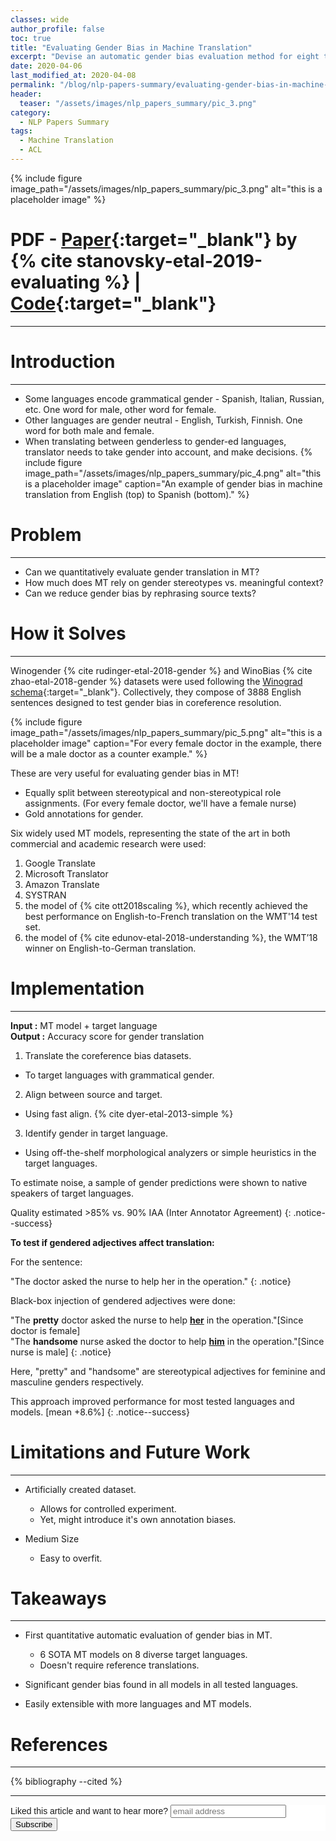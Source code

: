 ```yaml
---
classes: wide
author_profile: false
toc: true  
title: "Evaluating Gender Bias in Machine Translation"
excerpt: "Devise an automatic gender bias evaluation method for eight target languages with grammatical gender, based on morphological analysis."
date: 2020-04-06
last_modified_at: 2020-04-08
permalink: "/blog/nlp-papers-summary/evaluating-gender-bias-in-machine-translation/"
header: 
  teaser: "/assets/images/nlp_papers_summary/pic_3.png"
category: 
  - NLP Papers Summary
tags:
  - Machine Translation
  - ACL   
---
```


{% include figure image_path="/assets/images/nlp_papers_summary/pic_3.png"
 alt="this is a placeholder image" %}

# PDF - [Paper](https://www.aclweb.org/anthology/P19-1164.pdf){:target="_blank"} by {% cite stanovsky-etal-2019-evaluating %} | [Code](https://github.com/gabrielStanovsky/mt_gender){:target="_blank"}
---
# Introduction
---
* Some languages encode grammatical gender - Spanish, Italian, Russian, etc. One word for male, other word for female.
* Other languages are gender neutral - English, Turkish, Finnish. One word for both male and female.
* When translating between genderless to gender-ed languages, translator needs to take gender into account, and make decisions.
{% include figure image_path="/assets/images/nlp_papers_summary/pic_4.png"
 alt="this is a placeholder image" 
 caption="An example of gender bias in machine translation from English (top) to Spanish (bottom)." %}

# Problem
---
* Can we quantitatively evaluate gender translation in MT?
* How much does MT rely on gender stereotypes vs. meaningful context?
* Can we reduce gender bias by rephrasing source texts?

# How it Solves
---
Winogender {% cite rudinger-etal-2018-gender %} and WinoBias {% cite zhao-etal-2018-gender %} datasets were used 
following the [Winograd schema](https://www.aaai.org/ocs/index.php/SSS/SSS11/paper/viewFile/2502/2964){:target="_blank"}. 
Collectively, they compose of 3888 English sentences designed to test gender bias in coreference resolution.

{% include figure image_path="/assets/images/nlp_papers_summary/pic_5.png"
 alt="this is a placeholder image" 
 caption="For every female doctor in the example, there will be a male doctor as a counter example." %}
 
These are very useful for evaluating gender bias in MT!
 * Equally split between stereotypical and non-stereotypical role assignments. (For every female doctor, we'll have a 
 female nurse)
 * Gold annotations for gender.
 
Six widely used MT models, representing the state of the art in both commercial and academic research
were used:
1. Google Translate
2. Microsoft Translator
3. Amazon Translate
4. SYSTRAN 
5. the model of {% cite ott2018scaling %}, which recently achieved the best performance on English-to-French
translation on the WMT'14 test set.
6. the model of {% cite edunov-etal-2018-understanding %}, the WMT’18 winner on English-to-German translation. 
  
# Implementation
---
**Input :** MT model + target language<br>
**Output :** Accuracy score for gender translation

1. Translate the coreference bias datasets.
  * To target languages with grammatical gender.
 
2. Align between source and target.
  * Using fast align. {% cite dyer-etal-2013-simple %}
 
 3. Identify gender in target language.
  * Using off-the-shelf morphological analyzers or simple heuristics in the target languages.

To estimate noise, a sample of gender predictions were shown to native speakers of target languages.

Quality estimated >85% vs. 90% IAA (Inter Annotator Agreement)
{: .notice--success} 

**To test if gendered adjectives affect translation:**

For the sentence:

"The doctor asked the nurse to help her in the operation."
{: .notice} 

Black-box injection of gendered adjectives were done:

"The **pretty** doctor asked the nurse to help **<u>her</u>** in the operation."[Since doctor is female]<br>
"The **handsome** nurse asked the doctor to help **<u>him</u>** in the operation."[Since nurse is male]
{: .notice}

Here, "pretty" and "handsome" are stereotypical adjectives for feminine and masculine genders respectively.

This approach improved performance for most tested languages and models. [mean +8.6%]
{: .notice--success} 

# Limitations and Future Work
---
* Artificially created dataset.
  * Allows for controlled experiment.
  * Yet, might introduce it's own annotation biases.
 
* Medium Size 
  * Easy to overfit.
 
# Takeaways
---
* First quantitative automatic evaluation of gender bias in MT.
  * 6 SOTA MT models on 8 diverse target languages.
  * Doesn't require reference translations.
  
* Significant gender bias found in all models in all tested languages.
* Easily extensible with more languages and MT models.

# References
---
{% bibliography --cited %}

---
<!-- Begin Mailchimp Signup Form -->
<link href="//cdn-images.mailchimp.com/embedcode/horizontal-slim-10_7.css" rel="stylesheet" type="text/css">
<style type="text/css">
	#mc_embed_signup{background:#fff; clear:left; font:14px Helvetica,Arial,sans-serif; width:100%;}
	/* Add your own Mailchimp form style overrides in your site stylesheet or in this style block.
	   We recommend moving this block and the preceding CSS link to the HEAD of your HTML file. */
</style>
<div id="mc_embed_signup">
<form action="https://github.us19.list-manage.com/subscribe/post?u=011e5e92fe856b3d318b414ad&amp;id=f8ae890e5c" method="post" id="mc-embedded-subscribe-form" name="mc-embedded-subscribe-form" class="validate" target="_blank" novalidate>
    <div id="mc_embed_signup_scroll">
	<label for="mce-EMAIL">Liked this article and want to hear more?</label>
	<input type="email" value="" name="EMAIL" class="email" id="mce-EMAIL" placeholder="email address" required>
    <!-- real people should not fill this in and expect good things - do not remove this or risk form bot signups-->
    <div style="position: absolute; left: -5000px;" aria-hidden="true"><input type="text" name="b_92fe86c389878585bc87837e8_50543deff9" tabindex="-1" value=""></div>
    <div class="clear"><input type="submit" value="Subscribe" name="subscribe" id="mc-embedded-subscribe" class="button"></div>
    </div>
</form>
</div>
<!--End mc_embed_signup-->
